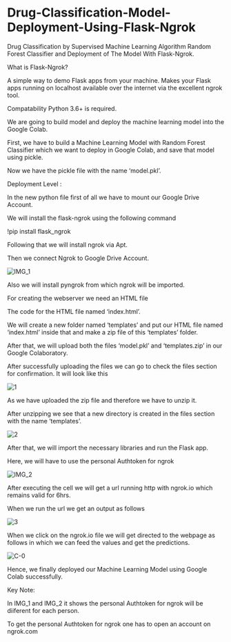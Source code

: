 # Drug-Classification-Model-Deployment-Using-Flask-Ngrok
Drug Classification by Supervised Machine Learning Algorithm Random Forest Classifier and Deployment of The Model With Flask-Ngrok.

What is Flask-Ngrok?

A simple way to demo Flask apps from your machine. Makes your Flask apps running on localhost available over the internet via the excellent ngrok tool.

Compatability
Python 3.6+ is required.

We are going to build model and deploy the machine learning model into the Google Colab.

First, we have to build a Machine Learning Model with Random Forest Classifier which we want to deploy in Google Colab, and save that model using pickle.

Now we have the pickle file with the name ‘model.pkl’.

Deployment Level :

In the new python file first of all we have to mount our Google Drive Account.

We will install the flask-ngrok using the following command

!pip install flask_ngrok

Following that we will install ngrok via Apt.

Then we connect Ngrok to Google Drive Account.

![IMG_1](https://user-images.githubusercontent.com/116178688/198880013-b94a0612-0c43-4a9c-87bf-7e2ebd52d335.jpg)

Also we will install pyngrok from which ngrok will be imported.

For creating the webserver we need an HTML file

The code for the HTML file named ‘index.html’.

We will create a new folder named ‘templates’ and put our HTML file named ‘index.html’ inside that and make a zip file of this ‘templates’ folder.

After that, we will upload both the files ‘model.pkl’ and ‘templates.zip’ in our Google Colaboratory.

After successfully uploading the files we can go to check the files section for confirmation. It will look like this

![1](https://user-images.githubusercontent.com/116178688/198877483-a697f127-82d4-4b04-9c9c-534fcbc8fbf5.png)

As we have uploaded the zip file and therefore we have to unzip it.

After unzipping we see that a new directory is created in the files section with the name ‘templates’.

![2](https://user-images.githubusercontent.com/116178688/198877540-acc09a06-b178-4d81-ada6-1c3952b2331f.png)

After that, we will import the necessary libraries and run the Flask app.

Here, we will have to use the personal Authtoken for ngrok

![IMG_2](https://user-images.githubusercontent.com/116178688/198879965-7ed39935-da6c-43f9-afb7-3b13b1ab0278.jpg)


After executing the cell we will get a url running http with ngrok.io which remains valid for 6hrs.

When we run the url we get an output as follows

![3](https://user-images.githubusercontent.com/116178688/198877666-2d06f6a2-23f0-4407-97f5-43814af2c09e.JPG)


When we click on the ngrok.io file we will get directed to the webpage as follows in which we can feed the values and get the predictions.


![C-0](https://user-images.githubusercontent.com/116178688/198880091-123c99d4-8fd8-4881-9a1e-f75664a55144.jpg)



Hence, we finally deployed our Machine Learning Model using Google Colab successfully.


Key Note:

In IMG_1 and IMG_2 it shows the personal Authtoken for ngrok will be diiferent for each person.

To get the personal Authtoken for ngrok one has to open an account on ngrok.com



